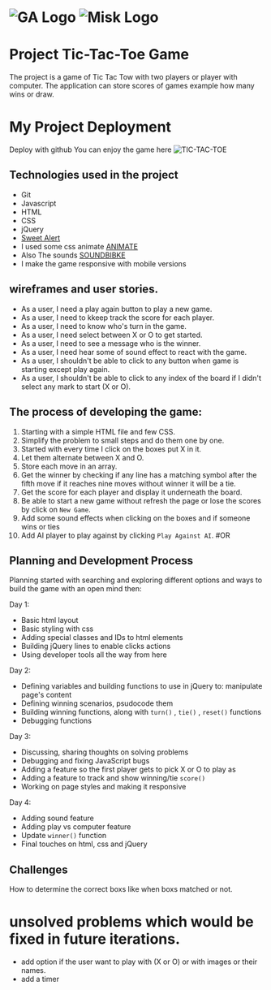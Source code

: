 # ![GA Logo](https://ga-dash.s3.amazonaws.com/production/assets/logo-9f88ae6c9c3871690e33280fcf557f33.png) ![Misk Logo](ma-logo-1.png)

# Project Tic-Tac-Toe Game
The project is a game of Tic Tac Tow with two players or player with computer. The application can store scores of games example how many wins or draw.

# My Project Deployment
Deploy with github
You can enjoy the game here ![TIC-TAC-TOE](sss)


## Technologies used in the project
* Git
* Javascript
* HTML
* CSS
* jQuery
* [Sweet Alert](https://daneden.github.io/animate.css/)
* I used some css animate [ANIMATE](https://daneden.github.io/animate.css/)
* Also The sounds [SOUNDBIBKE](http://soundbible.com/)
* I make the game responsive with mobile versions


## wireframes and user stories.
- As a user, I need a play again button to play a new game. 
- As a user, I need to kkeep track the score for each player. 
- As a user, I need to know who's turn in the game.
- As a user, I need select between X or O to get started. 
- As a user, I need to see a message who is the winner. 
- As a user, I need hear some of sound effect to react with the game. 
- As a user, I shouldn't be able to click to any button when game is starting except play again. 
- As a user, I shouldn't be able to click to any index of the board if I didn't select any mark to start (X or O). 

## The process of developing the game:
1. Starting with a simple HTML file and few CSS.
2. Simplify the problem to small steps and do them one by one.
3. Started with every time I click on the boxes put X in it.
4. Let them alternate between X and O.
5. Store each move in an array.
6. Get the winner by checking if any line has a matching symbol after the fifth move if it reaches nine moves without winner it will be a tie.
7. Get the score for each player and display it underneath the board.
8. Be able to start a new game without refresh the page or lose the scores by click on `New Game`.
9. Add some sound effects when clicking on the boxes and if someone wins or ties
10. Add AI player to play against by clicking `Play Against AI`.
#OR
## Planning and Development Process
Planning started with searching and exploring different options and ways to build the game with an open mind
then: 

Day 1:
- Basic html layout
- Basic styling with css
- Adding special classes and IDs to html elements
- Building jQuery lines to enable clicks actions 
- Using developer tools all the way from here 

Day 2:
- Defining variables and building functions to use in jQuery to: manipulate page's content
- Defining winning scenarios, psudocode them
- Building  winning functions, along with ``turn()`` , ``tie()`` , ``reset()`` functions 
- Debugging functions

Day 3:
- Discussing, sharing thoughts on solving problems 
- Debugging and fixing JavaScript bugs 
- Adding a feature so the first player gets to pick X or O to play as
- Adding a feature to track and show winning/tie ``score()``
- Working on page styles and making it responsive 

Day 4:
- Adding sound feature
- Adding play vs computer feature
- Update ``winner()`` function
- Final touches on html, css and jQuery

## Challenges
How to determine the correct boxs like when boxs matched or not. 



# unsolved problems which would be fixed in future iterations.
- add option if the user want to play with (X or O) or with images or their names. 
- add a timer 


